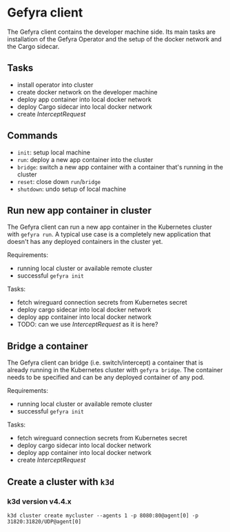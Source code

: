 # Gefyra client
The Gefyra client contains the developer machine side. Its main tasks are installation of the Gefyra Operator and
the setup of the docker network and the Cargo sidecar.

## Tasks
- install operator into cluster
- create docker network on the developer machine
- deploy app container into local docker network
- deploy Cargo sidecar into local docker network
- create _InterceptRequest_

## Commands
- `init`: setup local machine
- `run`: deploy a new app container into the cluster
- `bridge`: switch a new app container with a container that's running in the cluster
- `reset`: close down `run`/`bridge`
- `shutdown`: undo setup of local machine

## Run new app container in cluster
The Gefyra client can run a new app container in the Kubernetes cluster with `gefyra run`. 
A typical use case is a completely new application that doesn't has any deployed containers in the cluster yet.

Requirements:
- running local cluster or available remote cluster
- successful `gefyra init`

Tasks:
- fetch wireguard connection secrets from Kubernetes secret
- deploy cargo sidecar into local docker network
- deploy app container into local docker network
- TODO: can we use _InterceptRequest_ as it is here?

## Bridge a container
The Gefyra client can bridge (i.e. switch/intercept) a container that is already running in the Kubernetes cluster with `gefyra bridge`.
The container needs to be specified and can be any deployed container of any pod.

Requirements:
- running local cluster or available remote cluster
- successful `gefyra init`

Tasks:
- fetch wireguard connection secrets from Kubernetes secret
- deploy cargo sidecar into local docker network
- deploy app container into local docker network
- create _InterceptRequest_ 


## Create a cluster with `k3d`
### k3d version v4.4.x  
`k3d cluster create mycluster --agents 1 -p 8080:80@agent[0] -p 31820:31820/UDP@agent[0]`